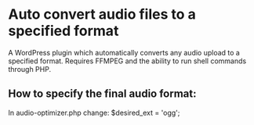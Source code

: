 # Auto convert audio files to a specified format 
A WordPress plugin which automatically converts any audio upload to a specified format. Requires FFMPEG and the ability to run shell commands through PHP.

## How to specify the final audio format:
In audio-optimizer.php change:
$desired_ext                  = 'ogg';
